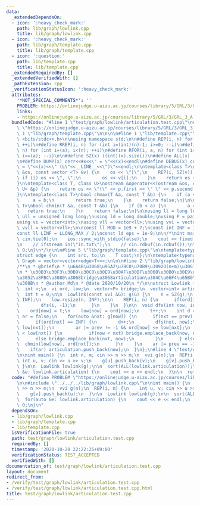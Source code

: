 ```yaml
---
data:
  _extendedDependsOn:
  - icon: ':heavy_check_mark:'
    path: lib/graph/lowlink.cpp
    title: lib/graph/lowlink.cpp
  - icon: ':heavy_check_mark:'
    path: lib/graph/template.cpp
    title: lib/graph/template.cpp
  - icon: ':question:'
    path: lib/template.cpp
    title: lib/template.cpp
  _extendedRequiredBy: []
  _extendedVerifiedWith: []
  _pathExtension: cpp
  _verificationStatusIcon: ':heavy_check_mark:'
  attributes:
    '*NOT_SPECIAL_COMMENTS*': ''
    PROBLEM: https://onlinejudge.u-aizu.ac.jp/courses/library/5/GRL/3/GRL_3_A
    links:
    - https://onlinejudge.u-aizu.ac.jp/courses/library/5/GRL/3/GRL_3_A
  bundledCode: "#line 1 \"test/graph/lowlink/articulation.test.cpp\"\n#define PROBLEM\
    \ \"https://onlinejudge.u-aizu.ac.jp/courses/library/5/GRL/3/GRL_3_A\"\n\n#line\
    \ 1 \"lib/graph/template.cpp\"\n\n\n\n#line 1 \"lib/template.cpp\"\n\n\n\n#include\
    \ <bits/stdc++.h>\n\nusing namespace std;\n\n#define REP(i, n) for (int i=0; i<(n);\
    \ ++i)\n#define RREP(i, n) for (int i=(int)(n)-1; i>=0; --i)\n#define FOR(i, a,\
    \ n) for (int i=(a); i<(n); ++i)\n#define RFOR(i, a, n) for (int i=(int)(n)-1;\
    \ i>=(a); --i)\n\n#define SZ(x) ((int)(x).size())\n#define ALL(x) (x).begin(),(x).end()\n\
    \n#define DUMP(x) cerr<<#x<<\" = \"<<(x)<<endl\n#define DEBUG(x) cerr<<#x<<\"\
    \ = \"<<(x)<<\" (L\"<<__LINE__<<\")\"<<endl;\n\ntemplate<class T>\nostream &operator<<(ostream\
    \ &os, const vector <T> &v) {\n    os << \"[\";\n    REP(i, SZ(v)) {\n       \
    \ if (i) os << \", \";\n        os << v[i];\n    }\n    return os << \"]\";\n\
    }\n\ntemplate<class T, class U>\nostream &operator<<(ostream &os, const pair <T,\
    \ U> &p) {\n    return os << \"(\" << p.first << \" \" << p.second << \")\";\n\
    }\n\ntemplate<class T>\nbool chmax(T &a, const T &b) {\n    if (a < b) {\n   \
    \     a = b;\n        return true;\n    }\n    return false;\n}\n\ntemplate<class\
    \ T>\nbool chmin(T &a, const T &b) {\n    if (b < a) {\n        a = b;\n     \
    \   return true;\n    }\n    return false;\n}\n\nusing ll = long long;\nusing\
    \ ull = unsigned long long;\nusing ld = long double;\nusing P = pair<int, int>;\n\
    using vi = vector<int>;\nusing vll = vector<ll>;\nusing vvi = vector<vi>;\nusing\
    \ vvll = vector<vll>;\n\nconst ll MOD = 1e9 + 7;\nconst int INF = INT_MAX / 2;\n\
    const ll LINF = LLONG_MAX / 2;\nconst ld eps = 1e-9;\n\n/*\nint main() {\n   \
    \ cin.tie(0);\n    ios::sync_with_stdio(false);\n    cout << fixed << setprecision(10);\n\
    \n    // ifstream in(\"in.txt\");\n    // cin.rdbuf(in.rdbuf());\n\n    return\
    \ 0;\n}\n*/\n\n\n#line 5 \"lib/graph/template.cpp\"\n\ntemplate<typename T>\n\
    struct edge {\n    int src, to;\n    T cost;\n};\n\ntemplate<typename T>\nusing\
    \ Graph = vector<vector<edge<T>>>;\n\n\n#line 2 \"lib/graph/lowlink.cpp\"\n\n\
    /**\n * @brief\n * \u6A4B\u3068\u95A2\u7BC0\u70B9\u3092O(n+m)\u3067\u5217\u6319\
    \n * \u30B3\u30F3\u30B9\u30C8\u30E9\u30AF\u30BF\u306B\u30B0\u30E9\u30D5\u3092\u6295\
    \u3052\u8FBC\u3080\u3068bridge\u3068articulation\u304C\u66F4\u65B0\u3055\u308C\
    \u308B\n * @author Md\n * @date 2020/10/20\n */\n\nstruct Lowlink {\n  vvi g;\n\
    \  int n;\n  vi ord, low;\n  vector<P> bridge;\n  vector<int> articulation;\n\
    \  int t = 0;\n\n  Lowlink(const vvi &G): g(G) {\n    n = SZ(g);\n    ord.resize(n,\
    \ INF);\n    low.resize(n, INF);\n\n    REP(i, n) {\n      if(ord[i] == INF) {\n\
    \        dfs(i, -1);\n      }\n    }\n  }\n\n  void dfs(int now, int prev) {\n\
    \    ord[now] = t;\n    low[now] = ord[now];\n    t++;\n    int d = 0;\n    bool\
    \ ar = false;\n    for(auto &nxt: g[now]) {\n      if(nxt == prev) continue;\n\
    \      if(ord[nxt] == INF) {\n        d++;\n        dfs(nxt, now);\n        chmin(low[now],\
    \ low[nxt]);\n        ar |= prev != -1 && ord[now] <= low[nxt];\n        if(ord[now]\
    \ < low[nxt]) {\n          if(now < nxt) bridge.emplace_back(now, nxt);\n    \
    \      else bridge.emplace_back(nxt, now);\n        }\n      } else {\n      \
    \  chmin(low[now], ord[nxt]);\n      }\n    }\n    ar |= prev == -1 && d >= 2;\n\
    \    if(ar) articulation.push_back(now);\n  }\n};\n#line 4 \"test/graph/lowlink/articulation.test.cpp\"\
    \n\nint main() {\n  int n, m; cin >> n >> m;\n  vvi g(n);\n  REP(i, m) {\n   \
    \ int u, v; cin >> u >> v;\n    g[u].push_back(v);\n    g[v].push_back(u);\n \
    \ }\n\n  Lowlink lowlink(g);\n\n  sort(ALL(lowlink.articulation));\n  for(auto\
    \ &e: lowlink.articulation) {\n    cout << e << endl;\n  }\n\n  return 0;\n}\n"
  code: "#define PROBLEM \"https://onlinejudge.u-aizu.ac.jp/courses/library/5/GRL/3/GRL_3_A\"\
    \n\n#include \"../../../lib/graph/lowlink.cpp\"\n\nint main() {\n  int n, m; cin\
    \ >> n >> m;\n  vvi g(n);\n  REP(i, m) {\n    int u, v; cin >> u >> v;\n    g[u].push_back(v);\n\
    \    g[v].push_back(u);\n  }\n\n  Lowlink lowlink(g);\n\n  sort(ALL(lowlink.articulation));\n\
    \  for(auto &e: lowlink.articulation) {\n    cout << e << endl;\n  }\n\n  return\
    \ 0;\n}\n"
  dependsOn:
  - lib/graph/lowlink.cpp
  - lib/graph/template.cpp
  - lib/template.cpp
  isVerificationFile: true
  path: test/graph/lowlink/articulation.test.cpp
  requiredBy: []
  timestamp: '2020-10-20 22:22:25+09:00'
  verificationStatus: TEST_ACCEPTED
  verifiedWith: []
documentation_of: test/graph/lowlink/articulation.test.cpp
layout: document
redirect_from:
- /verify/test/graph/lowlink/articulation.test.cpp
- /verify/test/graph/lowlink/articulation.test.cpp.html
title: test/graph/lowlink/articulation.test.cpp
---
```

